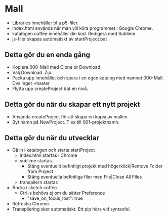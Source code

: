 # Mall

* Libraries innehåller bl a p5-filer.
* index.html används när man vill köra programmet i Google Chrome.
* katalogen coffee innehåller din kod. Redigera med Sublime.
* js-filer skapas automatiskt av startProject.bat

## Detta gör du en enda gång

* Kopiera 000-Mall med Clone or Download
* Välj Download .Zip
* Packa upp innehållet och spara i en egen katalog med namnet 000-Mall. Dvs inget -master
* Flytta upp createProject.bat en nivå.

## Detta gör du när du skapar ett nytt projekt

* Använda createProject för att skapa en kopia av mallen.
* Byt namn på NewProject. T ex till 001-projektnamn.

## Detta gör du när du utvecklar

* Gå in i katalogen och starta startProject
  * index.html startas i Chrome
  * sublime startas.
  	* Stäng eventuellt befintligt projekt med högerklick|Remove Folder from Project
  	* Stäng eventuella befintliga filer med File|Close All Files
  * transpilern startas
* Ändra i sketch.coffee.
	* Ctrl-s behövs ej om du sätter Preference
		* "save_on_focus_lost": true
* Refresha Chrome.
* Transpilering sker automatiskt. Ett pip hörs vid syntaxfel.
